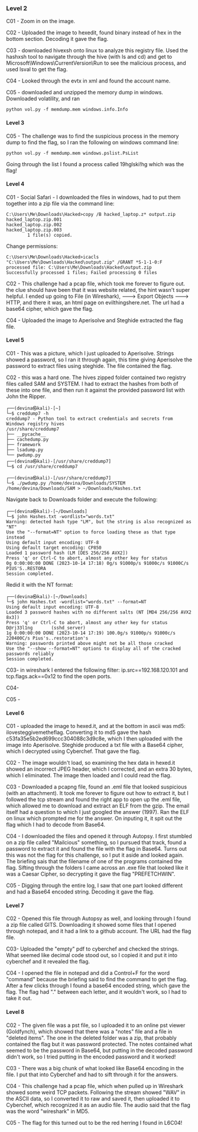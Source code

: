 ### Level 2
C01 - Zoom in on the image.

C02 - Uploaded the image to hexedit, found binary instead of hex in the bottom section. Decoding it gave the flag. 

C03 - downloaded hivexsh onto linux to analyze this registry file. Used the hashxsh tool to navigate through the hive (with ls and cd) and get to Microsoft\Windows\CurrentVersion\Run to see the malicious process, and used lsval to get the flag.

C04 - Looked through the evtx in xml and found the account name. 

C05 - downloaded and unzipped the memory dump in windows. Downloaded volatility, and ran

```
python vol.py -f memdump.mem windows.info.Info
```
#### Level 3

C05 - The challenge was to find the suspicious process in the memory dump to find the flag, so I ran the following on windows command line:

```
python vol.py -f memdump.mem windows.pslist.PsList
```

Going through the list I found a process called 19hglski!hg which was the flag!
#### Level 4

C01 - Social Safari - I downloaded the files in windows, had to put them together into a zip file via the command line:
```
C:\Users\Me\Downloads\Hacked>copy /B hacked_laptop.z* output.zip
hacked_laptop.zip.001
hacked_laptop.zip.002
hacked_laptop.zip.003
        1 file(s) copied.
```
Change permissions:
```
C:\Users\Me\Downloads\Hacked>icacls "C:\Users\Me\Downloads\Hacked\output.zip" /GRANT *S-1-1-0:F
processed file: C:\Users\Me\Downloads\Hacked\output.zip
Successfully processed 1 files; Failed processing 0 files
```
C02 - This challenge had a pcap file, which took me forever to figure out. the clue should have been that it was website related, the hint wasn't super helpful. I ended up going to File (in Wireshark), ---> Export Objects ---> HTTP, and there it was, an html page on evilthingshere.net. The url had a base64 cipher, which gave the flag.

C04 - Uploaded the image to Aperisolve and Steghide extracted the flag file.

#### Level 5
C01 - This was a picture, which I just uploaded to Aperisolve. Strings showed a password, so I ran it through again, this time giving Aperisolve the password to extract files using steghide. The file contained the flag.

C02 - this was a hard one. The hives zipped folder contained two registry files called SAM and SYSTEM. I had to extract the hashes from both of these into one file, and then run it against the provided password list with John the Ripper.

```
┌──(devina㉿kali)-[~]
└─$ creddump7 -h                                                                                       
creddump7 - Python tool to extract credentials and secrets from Windows registry hives
/usr/share/creddump7
├── __pycache__
├── cachedump.py
├── framework
├── lsadump.py
└── pwdump.py
┌──(devina㉿kali)-[/usr/share/creddump7]
└─$ cd /usr/share/creddump7

┌──(devina㉿kali)-[/usr/share/creddump7]
└─$ ./pwdump.py /home/devina/Downloads/SYSTEM /home/devina/Downloads/SAM > ~/Downloads/Hashes.txt

```
Navigate back to Downloads folder and execute the following:

```
┌──(devina㉿kali)-[~/Downloads]
└─$ john Hashes.txt -wordlist="words.txt"
Warning: detected hash type "LM", but the string is also recognized as "NT"
Use the "--format=NT" option to force loading these as that type instead
Using default input encoding: UTF-8
Using default target encoding: CP850
Loaded 1 password hash (LM [DES 256/256 AVX2])
Press 'q' or Ctrl-C to abort, almost any other key for status
0g 0:00:00:00 DONE (2023-10-14 17:18) 0g/s 91000p/s 91000c/s 91000C/s PIUS'S..RESTORA
Session completed. 

```
Redid it with the NT format:

```
┌──(devina㉿kali)-[~/Downloads]
└─$ john Hashes.txt -wordlist="words.txt" --format=NT                                                  
Using default input encoding: UTF-8
Loaded 3 password hashes with no different salts (NT [MD4 256/256 AVX2 8x3])
Press 'q' or Ctrl-C to abort, almost any other key for status
D@rj33l1ng       (sshd_server)     
1g 0:00:00:00 DONE (2023-10-14 17:19) 100.0g/s 91000p/s 91000c/s 220400C/s Pius's..restoration's
Warning: passwords printed above might not be all those cracked
Use the "--show --format=NT" options to display all of the cracked passwords reliably
Session completed. 
```

C03- in wireshark I entered the following filter:
ip.src==192.168.120.101 and tcp.flags.ack==0x12
to find the open ports.

C04-

C05 - 


#### Level 6

C01 - uploaded the image to hexed.it, and at the bottom in ascii was md5: ilovesteggivemetheflag. Converting it to md5 gave the hash c53fa35e5b2ed699ccc304088c3d9c8e, which I then uploaded with the image into Aperisolve. Steghide produced a txt file with a Base64 cipher, which I decrypted using Cyberchef. That gave the flag.

C02 - The image wouldn't load, so examining the hex data in hexed.it showed an incorrect JPEG header, which I corrected, and an extra 30 bytes, which I eliminated. The image then loaded and I could read the flag.

C03 - Downloaded a pcapng file, found an .eml file that looked suspicious (with an attachment). It took me forever to figure out how to extract it, but I followed the tcp stream and found the right app to open up the .eml file, which allowed me to download and extract an ELF from the gzip. The email itself had a question to which I just googled the answer (1997). Ran the ELF on linux which prompted me for the answer. On inputing it, it spit out the flag which I had to decode from Base64.

C04 - I downloaded the files and opened it through Autopsy. I first stumbled on a zip file called "Mailcious" something, so I pursued that track, found a password to extract it and found the file with the flag in Base64. Turns out this was not the flag for this challenge, so I put it aside and looked again. The briefing sais that the filename of one of the programs contained the flag. Sifting through the folders I came across an .exe file that looked like it was a Caesar Cipher, so decrypting it gave the flag "PREFETCHWIN".

C05 - Digging through the entire log, I saw that one part looked different and had a Base64 encoded string. Decoding it gave the flag. 

#### Level 7
C02 - Opened this file through Autopsy as well, and looking through I found a zip file called GITS. Downloading it showed some files that I opened through notepad, and it had a link to a github account. The URL had the flag file. 

C03- Uploaded the "empty" pdf to cyberchef and checked the strings. What seemed like decimal code stood out, so I copied it and put it into cyberchef and it revealed the flag.

C04 - I opened the file in notepad and did a Control+F for the word "command" because the briefing said to find the command to get the flag. After a few clicks through I found a base64 encoded string, which gave the flag. The flag had "." between each letter, and it wouldn't work, so I had to take it out. 

#### Level 8

C02 - The given file was a pst file, so I uploaded it to an online pst viewer (Goldfynch), which showed that there was a "notes" file and a file in "deleted items". The one in the deleted folder was a zip, that probably contained the flag but it was password protected. The notes contained what seemed to be the password in Base64, but putting in the decoded password didn't work, so I tried putting in the encoded password and it worked!

C03 - There was a big chunk of what looked like Base64 encoding in the file. I put that into Cyberchef and had to sift through it for the answers.

C04 - This challenge had a pcap file, which when pulled up in Wireshark showed some weird TCP packets. Following the stream showed "WAV" in the ASCII data, so I converted it to raw and saved it, then uploaded it to Cyberchef, which recognized it as an audio file. The audio said that the flag was the word "wireshark" in MD5.

C05 - The flag for this turned out to be the red herring I found in L6C04!

